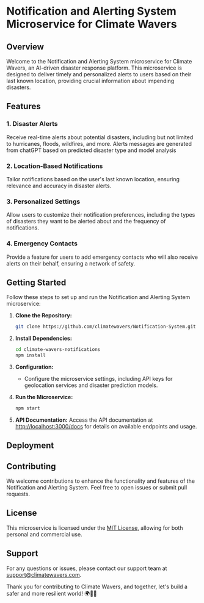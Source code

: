 # Notification and Alerting System Microservice for Climate Wavers

## Overview

Welcome to the Notification and Alerting System microservice for Climate Wavers, an AI-driven disaster response platform. This microservice is designed to deliver timely and personalized alerts to users based on their last known location, providing crucial information about impending disasters.

## Features

### 1. Disaster Alerts

Receive real-time alerts about potential disasters, including but not limited to hurricanes, floods, wildfires, and more. Alerts messages are generated from chatGPT based on predicted disaster type and model analysis

### 2. Location-Based Notifications

Tailor notifications based on the user's last known location, ensuring relevance and accuracy in disaster alerts.

### 3. Personalized Settings

Allow users to customize their notification preferences, including the types of disasters they want to be alerted about and the frequency of notifications.

### 4. Emergency Contacts

Provide a feature for users to add emergency contacts who will also receive alerts on their behalf, ensuring a network of safety.

## Getting Started

Follow these steps to set up and run the Notification and Alerting System microservice:

1. **Clone the Repository:**
   ```bash
   git clone https://github.com/climatewavers/Notification-System.git
   ```

2. **Install Dependencies:**
   ```bash
   cd climate-wavers-notifications
   npm install
   ```

3. **Configuration:**
   - Configure the microservice settings, including API keys for geolocation services and disaster prediction models.

4. **Run the Microservice:**
   ```bash
   npm start
   ```

5. **API Documentation:**
   Access the API documentation at [http://localhost:3000/docs](http://localhost:3000/docs) for details on available endpoints and usage.

## Deployment


## Contributing

We welcome contributions to enhance the functionality and features of the Notification and Alerting System. Feel free to open issues or submit pull requests.

## License

This microservice is licensed under the [MIT License](LICENSE), allowing for both personal and commercial use.

## Support

For any questions or issues, please contact our support team at support@climatewavers.com.

Thank you for contributing to Climate Wavers, and together, let's build a safer and more resilient world! 🌍🌊🔔
